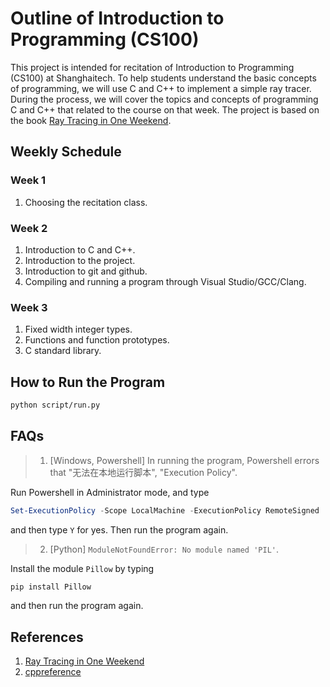 # Outline of Introduction to Programming (CS100)

This project is intended for recitation of Introduction to Programming (CS100) at Shanghaitech. To help students understand the basic concepts of programming, we will use C and C++ to implement a simple ray tracer. During the process, we will cover the topics and concepts of programming C and C++ that related to the course on that week. The project is based on the book [Ray Tracing in One Weekend](https://raytracing.github.io/).

## Weekly Schedule

### Week 1

1. Choosing the recitation class.

### Week 2

1. Introduction to C and C++.
2. Introduction to the project.
3. Introduction to git and github.
4. Compiling and running a program through Visual Studio/GCC/Clang.

### Week 3

1. Fixed width integer types.
2. Functions and function prototypes.
3. C standard library.

## How to Run the Program

```bash
python script/run.py
```

## FAQs

> 1. [Windows, Powershell] In running the program, Powershell errors that "无法在本地运行脚本", "Execution Policy".

Run Powershell in Administrator mode, and type
```powershell
Set-ExecutionPolicy -Scope LocalMachine -ExecutionPolicy RemoteSigned
```
and then type `Y` for yes. Then run the program again.

> 2. [Python] `ModuleNotFoundError: No module named 'PIL'`.

Install the module `Pillow` by typing
```bash
pip install Pillow
```
and then run the program again.

## References

1. [Ray Tracing in One Weekend](https://raytracing.github.io/)
2. [cppreference](https://en.cppreference.com/w/)
